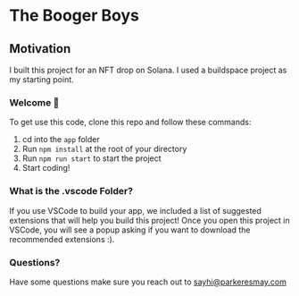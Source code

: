 # The Booger Boys

## Motivation

I built this project for an NFT drop on Solana. I used a buildspace project as my starting point.

### Welcome 👋
To get use this code, clone this repo and follow these commands:

1. cd into the `app` folder
2. Run `npm install` at the root of your directory
3. Run `npm run start` to start the project
4. Start coding!

### What is the .vscode Folder?
If you use VSCode to build your app, we included a list of suggested extensions that will help you build this project! Once you open this project in VSCode, you will see a popup asking if you want to download the recommended extensions :).

### Questions?
Have some questions make sure you reach out to sayhi@parkeresmay.com

